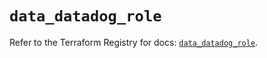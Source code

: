 # `data_datadog_role`

Refer to the Terraform Registry for docs: [`data_datadog_role`](https://registry.terraform.io/providers/datadog/datadog/3.46.0/docs/data-sources/role).

